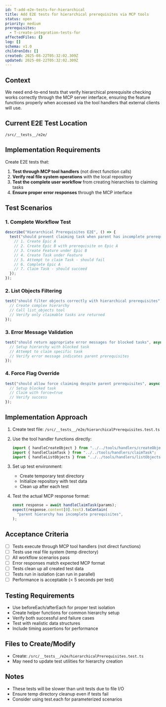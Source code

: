 ```yaml
---
id: T-add-e2e-tests-for-hierarchical
title: Add E2E tests for hierarchical prerequisites via MCP tools
status: open
priority: medium
prerequisites:
  - T-create-integration-tests-for
affectedFiles: {}
log: []
schema: v1.0
childrenIds: []
created: 2025-08-22T05:32:02.309Z
updated: 2025-08-22T05:32:02.309Z
---
```


## Context

We need end-to-end tests that verify hierarchical prerequisite checking works correctly through the MCP server interface, ensuring the feature functions properly when accessed via the tool handlers that external clients will use.

## Current E2E Test Location

`/src/__tests__/e2e/`

## Implementation Requirements

Create E2E tests that:

1. **Test through MCP tool handlers** (not direct function calls)
2. **Verify real file system operations** with the local repository
3. **Test the complete user workflow** from creating hierarchies to claiming tasks
4. **Ensure proper error responses** through the MCP interface

## Test Scenarios

### 1. Complete Workflow Test

```typescript
describe("Hierarchical Prerequisites E2E", () => {
  test("should prevent claiming task when parent has incomplete prerequisites", async () => {
    // 1. Create Epic A
    // 2. Create Epic B with prerequisite on Epic A
    // 3. Create Feature under Epic B
    // 4. Create Task under Feature
    // 5. Attempt to claim Task - should fail
    // 6. Complete Epic A
    // 7. Claim Task - should succeed
  });
});
```

### 2. List Objects Filtering

```typescript
test("should filter objects correctly with hierarchical prerequisites", async () => {
  // Create complex hierarchy
  // Call list_objects tool
  // Verify only claimable tasks are returned
});
```

### 3. Error Message Validation

```typescript
test("should return appropriate error messages for blocked tasks", async () => {
  // Setup hierarchy with blocked task
  // Attempt to claim specific task
  // Verify error message indicates parent prerequisites
});
```

### 4. Force Flag Override

```typescript
test("should allow force claiming despite parent prerequisites", async () => {
  // Setup blocked task
  // Claim with force=true
  // Verify success
});
```

## Implementation Approach

1. Create test file: `/src/__tests__/e2e/hierarchicalPrerequisites.test.ts`

2. Use the tool handler functions directly:

   ```typescript
   import { handleCreateObject } from "../../tools/handlers/createObject";
   import { handleClaimTask } from "../../tools/handlers/claimTask";
   import { handleListObjects } from "../../tools/handlers/listObjects";
   ```

3. Set up test environment:
   - Create temporary test directory
   - Initialize repository with test data
   - Clean up after each test

4. Test the actual MCP response format:
   ```typescript
   const response = await handleClaimTask(params);
   expect(response.content[0].text).toContain(
     "parent hierarchy has incomplete prerequisites",
   );
   ```

## Acceptance Criteria

- [ ] Tests execute through MCP tool handlers (not direct functions)
- [ ] Tests use real file system (temp directory)
- [ ] All workflow scenarios pass
- [ ] Error responses match expected MCP format
- [ ] Tests clean up all created test data
- [ ] Tests run in isolation (can run in parallel)
- [ ] Performance is acceptable (< 5 seconds per test)

## Testing Requirements

- Use beforeEach/afterEach for proper test isolation
- Create helper functions for common hierarchy setup
- Verify both successful and failure cases
- Test with realistic data structures
- Include timing assertions for performance

## Files to Create/Modify

- Create: `/src/__tests__/e2e/hierarchicalPrerequisites.test.ts`
- May need to update test utilities for hierarchy creation

## Notes

- These tests will be slower than unit tests due to file I/O
- Ensure temp directory cleanup even if tests fail
- Consider using test.each for parameterized scenarios
